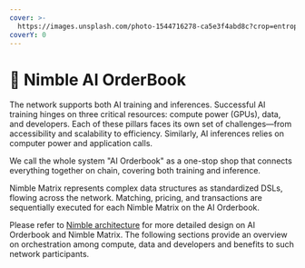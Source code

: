 ```yaml
---
cover: >-
  https://images.unsplash.com/photo-1544716278-ca5e3f4abd8c?crop=entropy&cs=srgb&fm=jpg&ixid=M3wxOTcwMjR8MHwxfHNlYXJjaHw2fHxib29rfGVufDB8fHx8MTcxNDA3MTI4Mnww&ixlib=rb-4.0.3&q=85
coverY: 0
---
```


# 📖 Nimble AI OrderBook

The network supports both AI training and inferences. Successful AI training hinges on three critical resources: compute power (GPUs), data, and developers. Each of these pillars faces its own set of challenges—from accessibility and scalability to efficiency. Similarly, AI inferences relies on computer power and application calls.

We call the whole system "AI Orderbook" as a one-stop shop that connects everything together on chain, covering both training and inference.

Nimble Matrix represents complex data structures as standardized DSLs, flowing across the network. Matching, pricing, and transactions are sequentially executed for each Nimble Matrix on the AI Orderbook.

Please refer to [Nimble architecture](https://docs.nimble.technology/nimble-doc/nimble-architecture) for more detailed design on AI Orderbook and Nimble Matrix. The following sections provide an overview on orchestration among compute, data and developers and benefits to such network participants.

